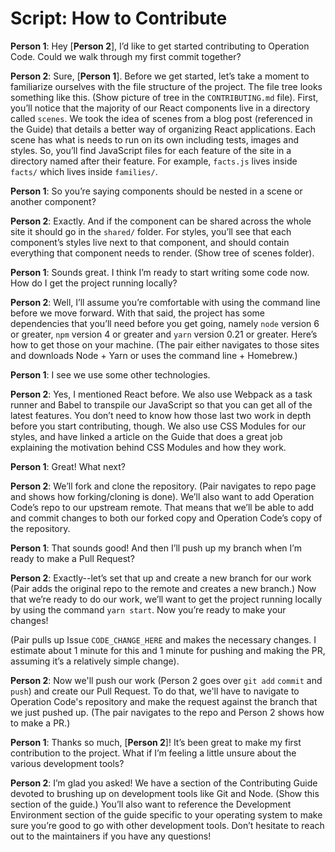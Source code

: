 # Script: How to Contribute

**Person 1**: Hey [**Person 2**], I’d like to get started contributing to Operation Code. Could we walk through my first commit together? 

**Person 2**: Sure, [**Person 1**]. Before we get started, let’s take a moment to familiarize ourselves with the file structure of the project. The file tree looks something like this. (Show picture of tree in the `CONTRIBUTING.md` file). First, you’ll notice that the majority of our React components live in a directory called `scenes`. We took the idea of scenes from a blog post (referenced in the Guide) that details a better way of organizing React applications. Each scene has what is needs to run on its own including tests, images and styles. So, you’ll find JavaScript files for each feature of the site in a directory named after their feature. For example, `facts.js` lives inside `facts/` which lives inside `families/`. 

**Person 1**: So you’re saying components should be nested in a scene or another component? 

**Person 2**: Exactly. And if the component can be shared across the whole site it should go in the `shared/` folder. For styles, you’ll see that each component’s styles live next to that component, and should contain everything that component needs to render. (Show tree of scenes folder). 

**Person 1**: Sounds great. I think I’m ready to start writing some code now. How do I get the project running locally? 

**Person 2**: Well, I’ll assume you’re comfortable with using the command line before we move forward. With that said, the project has some dependencies that you’ll need before you get going, namely `node` version 6 or greater, `npm` version 4 or greater and `yarn` version 0.21 or greater. Here’s how to get those on your machine. (The pair either navigates to those sites and downloads Node + Yarn or uses the command line + Homebrew.) 

**Person 1**: I see we use some other technologies. 

**Person 2**: Yes, I mentioned React before. We also use Webpack as a task runner and Babel to transpile our JavaScript so that you can get all of the latest features. You don’t need to know how those last two work in depth before you start contributing, though. We also use CSS Modules for our styles, and have linked a article on the Guide that does a great job explaining the motivation behind CSS Modules and how they work. 

**Person 1**: Great! What next?

**Person 2**: We’ll fork and clone the repository. (Pair navigates to repo page and shows how forking/cloning is done). We’ll also want to add Operation Code’s repo to our upstream remote. That means that we’ll be able to add and commit changes to both our forked copy and Operation Code’s copy of the repository. 

**Person 1**: That sounds good! And then I’ll push up my branch when I’m ready to make a Pull Request? 

**Person 2**: Exactly--let’s set that up and create a new branch for our work (Pair adds the original repo to the remote and creates a new branch.) Now that we’re ready to do our work, we’ll want to get the project running locally by using the command `yarn start`. Now you’re ready to make your changes! 

(Pair pulls up Issue `CODE_CHANGE_HERE` and makes the necessary changes. I estimate about 1 minute for this and 1 minute for pushing and making the PR, assuming it’s a relatively simple change). 

**Person 2**: Now we'll push our work (Person 2 goes over `git add` `commit` and `push`) and create our Pull Request. To do that, we'll have to navigate to Operation Code's repository and make the request against the branch that we just pushed up. (The pair navigates to the repo and Person 2 shows how to make a PR.)

**Person 1**: Thanks so much, [**Person 2**]! It’s been great to make my first contribution to the project. What if I’m feeling a little unsure about the various development tools? 

**Person 2**: I’m glad you asked! We have a section of the Contributing Guide devoted to brushing up on development tools like Git and Node. (Show this section of the guide.)  You’ll also want to reference the Development Environment section of the guide specific to your operating system to make sure you’re good to go with other development tools. Don’t hesitate to reach out to the maintainers if you have any questions! 

